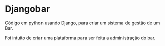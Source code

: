 # Djangobar
Código em python usando Django, para criar um sistema de gestão de um Bar.

Foi intuito de criar uma plataforma para ser feita a administração do bar. 
